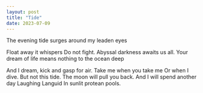 ```yaml
---
layout: post
title: "Tide"
date: 2023-07-09
---
```

The evening tide surges around my leaden eyes

Float away it whispers
Do not fight.
Abyssal darkness awaits us all.
Your dream of life means nothing to the ocean deep

And I dream, kick and gasp for air. 
Take me when you take me
Or when I dive.
But not this tide.
The moon will pull you back. 
And I will spend another day
Laughing
Languid
In sunlit protean pools. 
